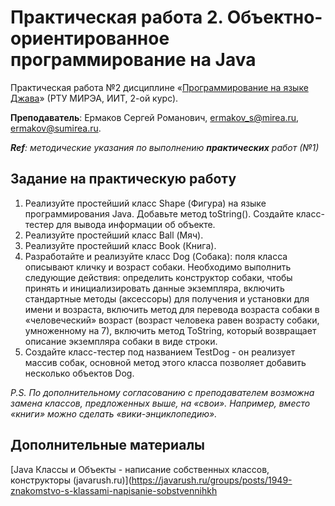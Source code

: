 # Практическая работа 2. Объектно-ориентированное программирование на Java
Практическая работа №2 дисциплине «[Программирование на языке Джава](https://online-edu.mirea.ru/course/view.php?id=4053)» (РТУ МИРЭА, ИИТ, 2-ой курс).

**Преподаватель**: Ермаков Сергей Романович, ermakov_s@mirea.ru, ermakov@sumirea.ru.

***Ref**: методические указания по выполнению **практических** работ (№1)*

## Задание на практическую работу
1. Реализуйте простейший класс Shape (Фигура) на языке программирования Java. Добавьте метод toString(). Создайте класс-тестер для вывода информации об объекте.
2. Реализуйте простейший класс Ball (Мяч).
3. Реализуйте простейший класс Book (Книга).
4. Разработайте и реализуйте класс Dog (Собака): поля класса описывают кличку и возраст собаки. Необходимо выполнить следующие действия: определить конструктор собаки, чтобы принять и инициализировать данные экземпляра, включить стандартные методы (аксессоры) для получения и установки для имени и возраста, включить метод для перевода возраста собаки в «человеческий» возраст (возраст человека равен возрасту собаки, умноженному на 7), включить метод ToString, который возвращает описание экземпляра собаки в виде строки. 
5. Создайте класс-тестер под названием TestDog - он реализует массив собак, основной метод этого класса позволяет добавить несколько объектов Dog.

*P.S. По дополнительному согласованию с преподавателем возможна замена классов, предложенных выше, на «свои». Например, вместо «книги» можно сделать «вики-энциклопедию».*

## Дополнительные материалы

[Java Классы и Объекты - написание собственных классов, конструкторы (javarush.ru)](https://javarush.ru/groups/posts/1949-znakomstvo-s-klassami-napisanie-sobstvennihkh